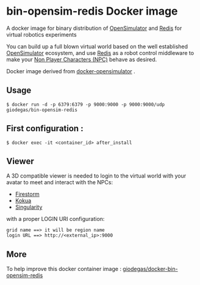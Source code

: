 # bin-opensim-redis Docker image
A docker image for binary distribution of [OpenSimulator](http://opensimulator.org) and [Redis](http://redis.io) for virtual robotics experiments 

You can build up a full blown virtual world based on the well established [OpenSimulator](http://opensimulator.org) ecosystem, and use [Redis](http://redis.io) as a robot control middleware to make your [Non Player Characters (NPC)](http://opensimulator.org/wiki/NPC) behave as desired.

Docker image derived from [docker-opensimulator](http://github.com/QuantumObject/docker-opensimulator) .

## Usage

    $ docker run -d -p 6379:6379 -p 9000:9000 -p 9000:9000/udp giodegas/bin-opensim-redis

## First configuration :
    $ docker exec -it <container_id> after_install

## Viewer

A 3D compatible viewer is needed to login to the virtual world with your avatar to meet and interact with the NPCs:

* [Firestorm](http://www.firestormviewer.org)
* [Kokua](http://wiki.kokuaviewer.org/wiki/Kokua/Downloads) 
* [Singularity](http://www.singularityviewer.org/) 

with a proper LOGIN URI configuration:

    grid name ==> it will be region name
    login URL ==> http://<external_ip>:9000

## More
To help improve this docker container image : [giodegas/docker-bin-opensim-redis](http://github.com/giodegas/bin-opensim-redis)
